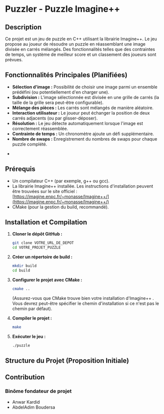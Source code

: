 # Puzzler - Puzzle Imagine++

## Description

Ce projet est un jeu de puzzle en C++ utilisant la librairie Imagine++. Le jeu propose au joueur de résoudre un puzzle en réassemblant une image divisée en carrés mélangés. Des fonctionnalités telles que des contraintes de temps, un système de meilleur score et un classement des joueurs sont prévues.

## Fonctionnalités Principales (Planifiées)

* **Sélection d'image :** Possibilité de choisir une image parmi un ensemble prédéfini (ou potentiellement d'en charger une).
* **Subdivision :** L'image sélectionnée est divisée en une grille de carrés (la taille de la grille sera peut-être configurable).
* **Mélange des pièces :** Les carrés sont mélangés de manière aléatoire.
* **Interaction utilisateur :** Le joueur peut échanger la position de deux carrés adjacents (ou par glisser-déposer).
* **Résolution :** Le jeu détecte automatiquement lorsque l'image est correctement réassemblée.
* **Contrainte de temps :** Un chronomètre ajoute un défi supplémentaire.
* **Nombre de swaps :** Enregistrement du nombres de swaps pour chaque puzzle complété.
- 
## Prérequis

* Un compilateur C++ (par exemple, g++ ou gcc).
* La librairie Imagine++ installée. Les instructions d'installation peuvent être trouvées sur le site officiel : [https://imagine.enpc.fr/~monasse/Imagine++/](https://imagine.enpc.fr/~monasse/Imagine++/)
* CMake (pour la gestion du build, recommandé).

## Installation et Compilation

1.  **Cloner le dépôt GitHub :**
    ```bash
    git clone VOTRE_URL_DE_DEPOT
    cd VOTRE_PROJET_PUZZLE
    ```

2.  **Créer un répertoire de build :**
    ```bash
    mkdir build
    cd build
    ```

3.  **Configurer le projet avec CMake :**
    ```bash
    cmake ..
    ```
    (Assurez-vous que CMake trouve bien votre installation d'Imagine++ . Vous devrez peut-être spécifier le chemin d'installation si ce n'est pas le chemin par défaut).

4.  **Compiler le projet :**
    ```bash
    make
    ```

5.  **Exécuter le jeu :**
    ```bash
    ./puzzle
    ```

## Structure du Projet (Proposition Initiale)

## Contribution
### Binôme fondateur de projet
- Anwar Kardid
- AbdelAdim Boudersa 